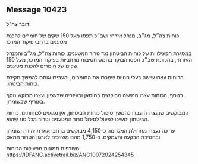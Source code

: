 ## Message 10423

דובר צה"ל:

כוחות צה״ל, מג״ב, מנהל אזרחי ושב״כ תפסו מעל 150 שקים של חומרים להכנת מטענים ברחבי פיקוד המרכז

במסגרת הפעילויות של כוחות הביטחון נגד טרור המטענים, כוחות צה״ל, מג״ב והמנהל האזרחי, בהכוונת שב״כ תפסו הבוקר בחמש חטיבות מרחביות בפיקוד המרכז, מעל 150 שקים של חומרים להכנת מטענים. 

הכוחות עצרו שישה בעלי חנויות שמכרו את החומרים, והעבירו אותם להמשך חקירת כוחות הביטחון. 

בנוסף, הכוחות עצרו חמישה מבוקשים בחוסאן ובעיזריה שבעציון ועצרו מבוקש נוסף בעוריף שבשומרון.

המבוקשים שנעצרו הועברו להמשך טיפול כוחות הביטחון, אין נפגעים לכוחותינו. כוחות הביטחון ימשיכו לפעול לסיכול טרור המטענים וטרור מכל סוג שהוא.

עד כה נעצרו מתחילת המלחמה כ-4,150 מבוקשים ברחבי אוגדת יהודה ושומרון ובחטיבת הבקעה והעמקים. כ-1,750 מהם משויכים לארגון הטרור חמאס.

מצורפות תמונות מפעילות הכוחות: https://IDFANC.activetrail.biz/ANC10072024254345

